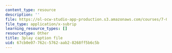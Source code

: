 ```yaml
---
content_type: resource
description: ''
file: https://ol-ocw-studio-app-production.s3.amazonaws.com/courses/7-01sc-fundamentals-of-biology-fall-2011/67cb0e07762c5762aab28268ff5b6c5b_TnpCMgtDPgk.vtt
file_type: application/x-subrip
learning_resource_types: []
resourcetype: Other
title: 3play caption file
uid: 67cb0e07-762c-5762-aab2-8268ff5b6c5b
---
```

